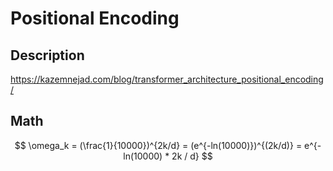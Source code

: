 # Positional Encoding

## Description

https://kazemnejad.com/blog/transformer_architecture_positional_encoding/

## Math

$$
\omega_k = (\frac{1}{10000})^{2k/d} = (e^{-ln(10000)})^{(2k/d)} = e^{-ln(10000) * 2k / d}
$$
